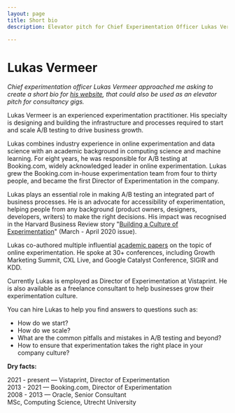```yaml
---
layout: page
title: Short bio
description: Elevator pitch for Chief Experimentation Officer Lukas Vermeer

---
```


# Lukas Vermeer

_Chief experimentation officer Lukas Vermeer approached me asking to create a short bio for [his website](https://www.lukasvermeer.nl/), that could also be used as an elevator pitch for consultancy gigs._

Lukas Vermeer is an experienced experimentation practitioner. His specialty is designing and building the infrastructure and processes required to start and scale A/B testing to drive business growth. 

Lukas combines industry experience in online experimentation and data science with an academic background in computing science and machine learning. For eight years, he was responsible for A/B testing at Booking.com, widely acknowledged leader in online experimentation. Lukas grew the Booking.com in-house experimentation team from four to thirty people, and became the first Director of Experimentation in the company.

Lukas plays an essential role in making A/B testing an integrated part of business processes. He is an advocate for accessibility of experimentation, helping people from any background (product owners, designers, developers, writers) to make the right decisions. His impact was recognised in the Harvard Business Review story "[Building a Culture of Experimentation](https://hbr.org/2020/03/building-a-culture-of-experimentation)" (March - April 2020 issue).

Lukas co-authored multiple influential [academic papers](https://scholar.google.com/citations?user=t02wAMMAAAAJ&hl=en&oi=sra) on the topic of online experimentation. He spoke at 30+ conferences, including Growth  Marketing Summit, CXL Live, and Google Catalyst Conference, SIGIR and KDD. 

Currently Lukas is employed as Director of Experimentation at Vistaprint. He is also available as a freelance consultant to help businesses grow their experimentation culture. 

You can hire Lukas to help you find answers to questions such as: 

- How do we start?
- How do we scale?
- What are the common pitfalls and mistakes in A/B testing and beyond? 
- How to ensure that experimentation takes the right place in your company culture?

**Dry facts:**

2021 - present — Vistaprint, Director of Experimentation<br>
2013 - 2021 — Booking.com, Director of Experimentation<br>
2008 - 2013 — Oracle, Senior Consultant<br>
MSc, Computing Science, Utrecht University
